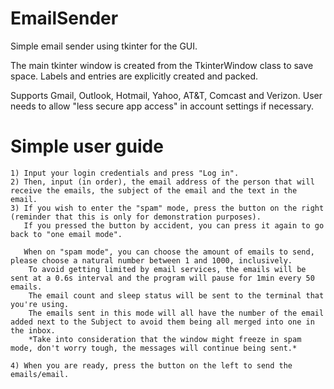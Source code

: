 # EmailSender

Simple email sender using tkinter for the GUI. 

The main tkinter window is created from the TkinterWindow class to save space. Labels and entries are explicitly created and packed. 

Supports Gmail, Outlook, Hotmail, Yahoo, AT&T, Comcast and Verizon. User needs to allow "less secure app access" in account settings if necessary. 

# Simple user guide 

    1) Input your login credentials and press "Log in". 
    2) Then, input (in order), the email address of the person that will receive the emails, the subject of the email and the text in the email. 
    3) If you wish to enter the "spam" mode, press the button on the right (reminder that this is only for demonstration purposes). 
       If you pressed the button by accident, you can press it again to go back to "one email mode". 
       
       When on "spam mode", you can choose the amount of emails to send, please choose a natural number between 1 and 1000, inclusively. 
        To avoid getting limited by email services, the emails will be sent at a 0.6s interval and the program will pause for 1min every 50 emails. 
        The email count and sleep status will be sent to the terminal that you're using. 
        The emails sent in this mode will all have the number of the email added next to the Subject to avoid them being all merged into one in the inbox.
        *Take into consideration that the window might freeze in spam mode, don't worry tough, the messages will continue being sent.* 

    4) When you are ready, press the button on the left to send the emails/email. 